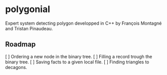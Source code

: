 # polygonial
Expert system detecting polygon developped in C++ by François Montagné and Tristan Pinaudeau.

## Roadmap
[ ] Ordering a new node in the binary tree.
[ ] Filling a record trough the binary tree.
[ ] Saving facts to a given local file.
[ ] Finding triangles to decagons.
